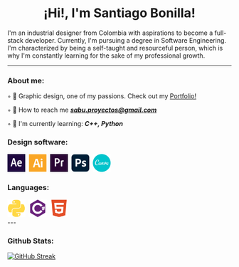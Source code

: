  <h1 align="center">¡Hi!, I'm Santiago Bonilla! </h1>

<div id="header" align="center>
 
  <h3 align="center"> I'm an industrial designer from Colombia with aspirations to become a full-stack developer. 
    Currently, I'm pursuing a degree in Software Engineering. I'm characterized by being a self-taught and resourceful person, which is why I'm constantly learning for the sake of my professional growth.
  </h3>
</div>

---

### About me:

◦ 🎨 Graphic design, one of my passions. Check out my  [Portfolio!](https://www.youtube.com/watch?v=6sy33eDwl-E&t=2s)

◦ 📧 How to reach me ***sabu.proyectos@gmail.com***

◦ 🧠 I'm currently learning:  ***C++, Python***


<div align="left">
  <h3>Design software: </h3>
    <div>
          <img src="https://github.com/devicons/devicon/blob/master/icons/aftereffects/aftereffects-plain.svg?short_path=665e842" title="Aftereffects" alt="Ae" width="40" height="40"/>&nbsp;
          <img src="https://github.com/devicons/devicon/blob/master/icons/illustrator/illustrator-plain.svg" title="Illustrator" alt="Ai" width="40" height="40"/>&nbsp;
          <img src="https://github.com/devicons/devicon/blob/master/icons/premierepro/premierepro-plain.svg" title="Premiere" alt="Pr" width="40" height="40"/>&nbsp;
          <img src="https://github.com/devicons/devicon/blob/master/icons/photoshop/photoshop-plain.svg" title="Photoshop" alt="Ps" width="40" height="40"/>&nbsp;
          <img src="https://github.com/devicons/devicon/blob/master/icons/canva/canva-original.svg" title="Canva" alt="Cn" width="40" height="40"/>&nbsp;
     
  

  <div align="left">
  <h3>Languages: </h3>
    <div>
          <img src="https://github.com/devicons/devicon/blob/master/icons/python/python-plain.svg" title="Python" alt="PY" width="40" height="40"/>&nbsp;
          <img src="https://github.com/devicons/devicon/blob/master/icons/csharp/csharp-plain.svg" title="C++" alt="C++" width="40" height="40"/>&nbsp;
          <img src="https://github.com/devicons/devicon/blob/master/icons/html5/html5-plain.svg" alt="PY" width="40" height="40"/>&nbsp;




 
</div>
---

### Github Stats: 

[![GitHub Streak](https://github-readme-streak-stats.herokuapp.com?user=retuc907&theme=city-lights&border_radius=4.6)](https://git.io/streak-stats)


